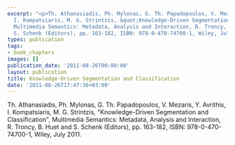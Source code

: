 ```yaml
---
excerpt: "<p>Th. Athanasiadis, Ph. Mylonas, G. Th. Papadopoulos, V. Mezaris, Y. Avrithis,
  I. Kompatsiaris, M. G. Strintzis, &quot;Knowledge-Driven Segmentation and Classification&quot;,
  Multimedia Semantics: Metadata, Analysis and Interaction, R. Troncy, B. Huet and
  S. Schenk (Editors), pp. 163-182, ISBN: 978-0-470-74700-1, Wiley, July 2011.</p>"
types: publication
tags:
- book_chapters
images: []
publication_date: '2011-08-26T00:00:00'
layout: publication
title: Knowledge-Driven Segmentation and Classification
date: '2011-08-26T17:47:36+03:00'
---
```

<p>Th. Athanasiadis, Ph. Mylonas, G. Th. Papadopoulos, V. Mezaris, Y. Avrithis, I. Kompatsiaris, M. G. Strintzis, &quot;Knowledge-Driven Segmentation and Classification&quot;, Multimedia Semantics: Metadata, Analysis and Interaction, R. Troncy, B. Huet and S. Schenk (Editors), pp. 163-182, ISBN: 978-0-470-74700-1, Wiley, July 2011.</p>
